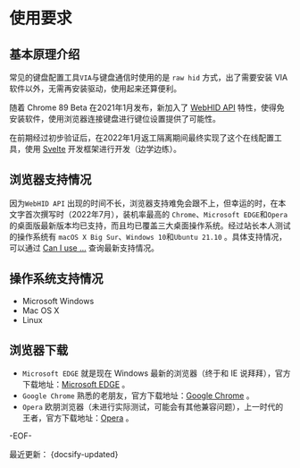 # 使用要求

## 基本原理介绍
常见的键盘配置工具`VIA`与键盘通信时使用的是 `raw hid` 方式，出了需要安装 VIA 软件以外，无需再安装驱动，使用起来还算便利。

随着 Chrome 89 Beta 在2021年1月发布，新加入了 [WebHID API](https://developer.mozilla.org/en-US/docs/Web/API/WebHID_API) 特性，使得免安装软件，使用浏览器连接键盘进行键位设置提供了可能性。

在前期经过初步验证后，在2022年1月返工隔离期间最终实现了这个在线配置工具，使用 [Svelte](https://svelte.dev/) 开发框架进行开发（边学边练）。

## 浏览器支持情况

因为`WebHID API` 出现的时间不长，浏览器支持难免会跟不上，但幸运的时，在本文字首次撰写时（2022年7月），装机率最高的 `Chrome`、`Microsoft EDGE`和`Opera` 的桌面版最新版本均已支持，而且均已覆盖三大桌面操作系统。经过站长本人测试的操作系统有 `macOS X Big Sur`、`Windows 10`和`Ubuntu 21.10` 。具体支持情况，可以通过 [Can I use ...](https://caniuse.com/?search=WebHID%20API) 查询最新支持情况。

## 操作系统支持情况

- Microsoft Windows
- Mac OS X
- Linux


## 浏览器下载

- `Microsoft EDGE` 就是现在 Windows 最新的浏览器（终于和 IE 说拜拜），官方下载地址：[Microsoft EDGE](https://www.microsoft.com/zh-cn/edge?r=1) 。
- `Google Chrome` 熟悉的老朋友，官方下载地址：[Google Chrome](https://www.google.cn/chrome/) 。
- `Opera` 欧朋浏览器（未进行实际测试，可能会有其他兼容问题），上一时代的王者，官方下载地址：[Opera](https://www.opera.com/zh-cn) 。

-EOF-

最近更新： {docsify-updated}